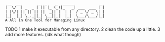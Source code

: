 ```
 __  __        _  _    _  _____            _
|  \/  | _  _ | || |_ (_)|_   _| ___  ___ | |
| |\/| || || || ||  _|| |  | |  / _ \/ _ \| |
|_|  |_| \_._||_| \__||_|  |_|  \___/\___/|_|
A All in One Tool for Managing Linux
```
TODO
1 make it executable from any directory.
2 clean the code up a little.
3 add more features. (idk what though)
